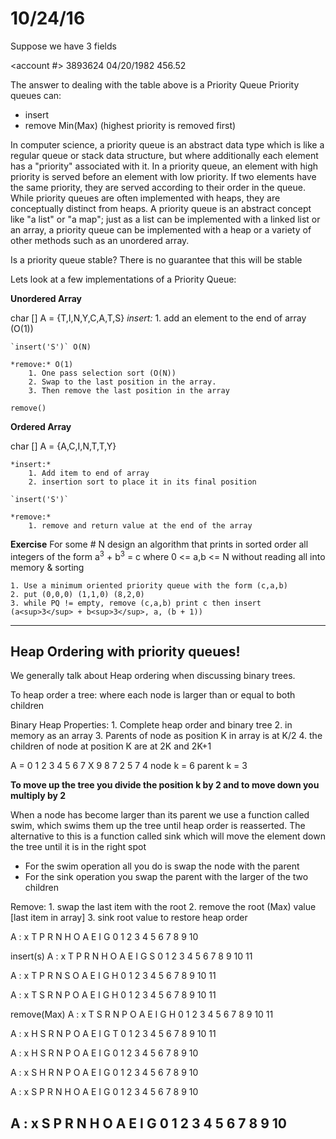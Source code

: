 # 10/24/16

Suppose we have 3 fields

<account #>        <Date>         <amount>
3893624            04/20/1982     456.52

The answer to dealing with the table above is a Priority Queue
Priority queues can:
- insert
- remove Min(Max) (highest priority is removed first)

In computer science, a priority queue is an abstract data type which is like a regular queue or stack data structure, but where additionally each element has a "priority" associated with it. In a priority queue, an element with high priority is served before an element with low priority. If two elements have the same priority, they are served according to their order in the queue.
While priority queues are often implemented with heaps, they are conceptually distinct from heaps. A priority queue is an abstract concept like "a list" or "a map"; just as a list can be implemented with a linked list or an array, a priority queue can be implemented with a heap or a variety of other methods such as an unordered array.

Is a priority queue stable? There is no guarantee that this will be stable

Lets look at a few implementations of a Priority Queue:

**Unordered Array**

char [] A = {T,I,N,Y,C,A,T,S}
	*insert:*
		1. add an element to the end of array (O(1))

	`insert('S')` O(N)

	*remove:* O(1)
		1. One pass selection sort (O(N))
		2. Swap to the last position in the array.
		3. Then remove the last position in the array

	remove()

**Ordered Array**

char [] A = {A,C,I,N,T,T,Y}

	*insert:*
		1. Add item to end of array
		2. insertion sort to place it in its final position

	`insert('S')`

	*remove:*
		1. remove and return value at the end of the array

**Exercise**
For some # N design an algorithm that prints in sorted order all integers of the form a<sup>3</sup> + b<sup>3</sup> = c where 0 <= a,b <= N without reading all into memory & sorting

	1. Use a minimum oriented priority queue with the form (c,a,b)
	2. put (0,0,0) (1,1,0) (8,2,0)
	3. while PQ != empty, remove (c,a,b) print c then insert (a<sup>3</sup> + b<sup>3</sup>, a, (b + 1))

---

## Heap Ordering with priority queues!

We generally talk about Heap ordering when discussing binary trees.

To heap order a tree:
	where each node is larger than or equal to both children

Binary Heap Properties:
	1. Complete heap order and binary tree
	2. in memory as an array
	3. Parents of node as position K in array is at K/2
	4. the children of node at position K are at 2K and 2K+1

A = 0 1 2 3 4 5 6 7
		X 9 8 7 2 5 7 4
node k = 6
parent k = 3

**To move up the tree you divide the position k by 2 and to move down you multiply by 2**

When a node has become larger than its parent we use a function called swim, which swims them up the tree until heap order is reasserted. The alternative to this is a function called sink which will move the element down the tree until it is in the right spot

- For the swim operation all you do is swap the node with the parent
- For the sink operation you swap the parent with the larger of the two children

Remove:
	1. swap the last item with the root
	2. remove the root (Max) value [last item in array]
	3. sink root value to restore heap order

A : x T P R N H O A E I G
    0 1 2 3 4 5 6 7 8 9 10

insert(s)
A : x T P R N H O A E I G  S
    0 1 2 3 4 5 6 7 8 9 10 11

A : x T P R N S O A E I G  H
    0 1 2 3 4 5 6 7 8 9 10 11

A : x T S R N P O A E I G  H
    0 1 2 3 4 5 6 7 8 9 10 11

remove(Max)
A : x T S R N P O A E I G  H
    0 1 2 3 4 5 6 7 8 9 10 11

A : x H S R N P O A E I G  T
    0 1 2 3 4 5 6 7 8 9 10 11

A : x H S R N P O A E I G
    0 1 2 3 4 5 6 7 8 9 10

A : x S H R N P O A E I G
    0 1 2 3 4 5 6 7 8 9 10

A : x S P R N H O A E I G
    0 1 2 3 4 5 6 7 8 9 10

A : x S P R N H O A E I G
    0 1 2 3 4 5 6 7 8 9 10		
---
